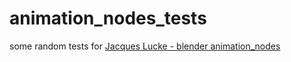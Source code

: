 # animation_nodes_tests
some random tests for [Jacques Lucke - blender animation_nodes](https://github.com/JacquesLucke/animation_nodes)
